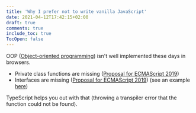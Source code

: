 ```yaml
---
title: 'Why I prefer not to write vanilla JavaScript'
date: 2021-04-12T17:42:15+02:00
draft: true
comments: true
include_toc: true
TocOpen: false
---
```


OOP ([Object-oriented programming](https://en.wikipedia.org/wiki/Object-oriented_programming)) isn't well implemented these days in browsers.

-   Private class functions are missing ([Proposal for ECMAScript 2019](https://github.com/tc39/proposal-private-methods))
-   Interfaces are missing ([Proposal for ECMAScript 2019](https://github.com/tc39/proposal-first-class-protocols)) (see an example [here](https://docs.google.com/presentation/d/1HnxJl4Iodf3I23e-ZDkw4F1LEkMRGUBFq6xxR0a9a_k/edit#slide=id.g3e3a1a53c0_0_69))

TypeScript helps you out with that (throwing a transpiler error that the function could not be found).
